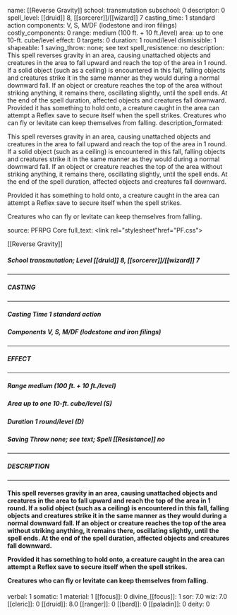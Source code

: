 name: [[Reverse Gravity]]
school: transmutation
subschool: 0
descriptor: 0
spell_level: [[druid]] 8, [[sorcerer]]/[[wizard]] 7
casting_time: 1 standard action
components: V, S, M/DF (lodestone and iron filings)
costly_components: 0
range: medium (100 ft. + 10 ft./level)
area: up to one 10-ft. cube/level
effect: 0
targets: 0
duration: 1 round/level
dismissible: 1
shapeable: 1
saving_throw: none; see text
spell_resistence: no
description: This spell reverses gravity in an area, causing unattached objects and creatures in the area to fall upward and reach the top of the area in 1 round. If a solid object (such as a ceiling) is encountered in this fall, falling objects and creatures strike it in the same manner as they would during a normal downward fall. If an object or creature reaches the top of the area without striking anything, it remains there, oscillating slightly, until the spell ends. At the end of the spell duration, affected objects and creatures fall downward.  Provided it has something to hold onto, a creature caught in the area can attempt a Reflex save to secure itself when the spell strikes.  Creatures who can fly or levitate can keep themselves from falling.
description_formated: <p>This spell reverses gravity in an area, causing unattached objects and creatures in the area to fall upward and reach the top of the area in 1 round. If a solid object (such as a ceiling) is encountered in this fall, falling objects and creatures strike it in the same manner as they would during a normal downward fall. If an object or creature reaches the top of the area without striking anything, it remains there, oscillating slightly, until the spell ends. At the end of the spell duration, affected objects and creatures fall downward.</p><p>Provided it has something to hold onto, a creature caught in the area can attempt a Reflex save to secure itself when the spell strikes.</p><p>Creatures who can fly or levitate can keep themselves from falling.</p>
source: PFRPG Core
full_text: <link rel="stylesheet"href="PF.css"><div class="heading"><p class="alignleft">[[Reverse Gravity]]</p><div style="clear: both;"></div></div><div><h5><b>School </b>transmutation; <b>Level </b>[[druid]] 8, [[sorcerer]]/[[wizard]] 7</h5></div><hr/><div><h5><b>CASTING</b></h5></div><hr/><div><h5><b>Casting Time </b>1 standard action</h5><h5><b>Components </b>V, S, M/DF (lodestone and iron filings)</h5></div><hr/><div><h5><b>EFFECT</b></h5></div><hr/><div><h5><b>Range </b>medium (100 ft. + 10 ft./level)</h5><h5><b>Area </b>up to one 10-ft. cube/level  (S)</h5><h5><b>Duration </b>1 round/level (D)</h5><h5><b>Saving Throw </b>none; see text; <b>Spell [[Resistance]] </b>no</h5></div><hr/><div><h5><b>DESCRIPTION</b></h5></div><hr/><div><h4><p>This spell reverses gravity in an area, causing unattached objects and creatures in the area to fall upward and reach the top of the area in 1 round. If a solid object (such as a ceiling) is encountered in this fall, falling objects and creatures strike it in the same manner as they would during a normal downward fall. If an object or creature reaches the top of the area without striking anything, it remains there, oscillating slightly, until the spell ends. At the end of the spell duration, affected objects and creatures fall downward.</p><p>Provided it has something to hold onto, a creature caught in the area can attempt a Reflex save to secure itself when the spell strikes.</p><p>Creatures who can fly or levitate can keep themselves from falling.</p></h4></div>
verbal: 1
somatic: 1
material: 1
[[focus]]: 0
divine_[[focus]]: 1
sor: 7.0
wiz: 7.0
[[cleric]]: 0
[[druid]]: 8.0
[[ranger]]: 0
[[bard]]: 0
[[paladin]]: 0
deity: 0
